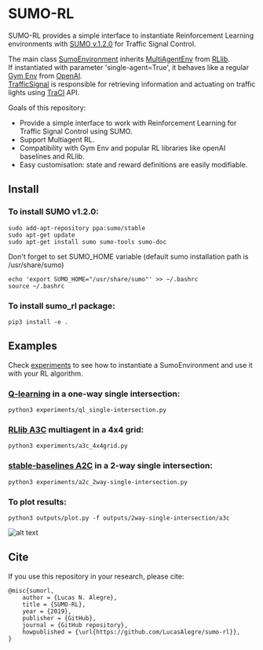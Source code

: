 # SUMO-RL

SUMO-RL provides a simple interface to instantiate Reinforcement Learning environments with [SUMO v.1.2.0](https://github.com/eclipse/sumo) for Traffic Signal Control. 

The main class [SumoEnvironment](https://github.com/LucasAlegre/sumo-rl/blob/master/environment/env.py) inherits [MultiAgentEnv](https://github.com/ray-project/ray/blob/master/python/ray/rllib/env/multi_agent_env.py) from [RLlib](https://github.com/ray-project/ray/tree/master/python/ray/rllib).  
If instantiated with parameter 'single-agent=True', it behaves like a regular [Gym Env](https://github.com/openai/gym/blob/master/gym/core.py) from [OpenAI](https://github.com/openai).  
[TrafficSignal](https://github.com/LucasAlegre/sumo-rl/blob/master/environment/traffic_signal.py) is responsible for retrieving information and actuating on traffic lights using [TraCI](https://sumo.dlr.de/wiki/TraCI) API.

Goals of this repository:
- Provide a simple interface to work with Reinforcement Learning for Traffic Signal Control using SUMO.
- Support Multiagent RL.
- Compatibility with Gym Env and popular RL libraries like openAI baselines and RLlib.
- Easy customisation: state and reward definitions are easily modifiable.

## Install

### To install SUMO v1.2.0:

```
sudo add-apt-repository ppa:sumo/stable
sudo apt-get update
sudo apt-get install sumo sumo-tools sumo-doc 
```
Don't forget to set SUMO_HOME variable (default sumo installation path is /usr/share/sumo)
```
echo 'export SUMO_HOME="/usr/share/sumo"' >> ~/.bashrc
source ~/.bashrc
```

### To install sumo_rl package:
```
pip3 install -e .
```

## Examples

Check [experiments](https://github.com/LucasAlegre/sumo-rl/tree/master/experiments) to see how to instantiate a SumoEnvironment and use it with your RL algorithm.

### [Q-learning](https://github.com/LucasAlegre/sumo-rl/blob/master/agents/ql_agent.py) in a one-way single intersection:
```
python3 experiments/ql_single-intersection.py 
```

### [RLlib A3C](https://github.com/ray-project/ray/tree/master/python/ray/rllib/agents/a3c) multiagent in a 4x4 grid:
```
python3 experiments/a3c_4x4grid.py
```

### [stable-baselines A2C](https://stable-baselines.readthedocs.io/en/master/modules/a2c.html) in a 2-way single intersection:
```
python3 experiments/a2c_2way-single-intersection.py
```

### To plot results:
```
python3 outputs/plot.py -f outputs/2way-single-intersection/a3c 
```
![alt text](https://github.com/LucasAlegre/sumo-rl/blob/master/outputs/result.png)

## Cite
If you use this repository in your research, please cite:
```
@misc{sumorl,
    author = {Lucas N. Alegre},
    title = {SUMO-RL},
    year = {2019},
    publisher = {GitHub},
    journal = {GitHub repository},
    howpublished = {\url{https://github.com/LucasAlegre/sumo-rl}},
}
```

